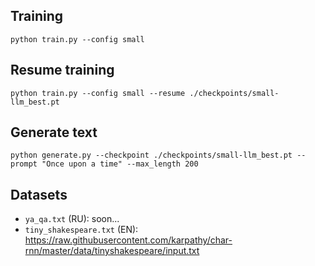 ## Training
`python train.py --config small`
## Resume training
`python train.py --config small --resume ./checkpoints/small-llm_best.pt`
## Generate text
`python generate.py --checkpoint ./checkpoints/small-llm_best.pt --prompt "Once upon a time" --max_length 200`


## Datasets
* `ya_qa.txt` (RU): soon...
* `tiny_shakespeare.txt` (EN): https://raw.githubusercontent.com/karpathy/char-rnn/master/data/tinyshakespeare/input.txt
